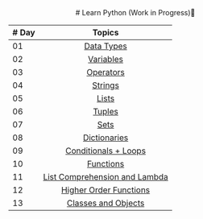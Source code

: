 <center>
# Learn Python (Work in Progress)🐍

|# Day | Topics                                                    |
|------|:---------------------------------------------------------:|
| 01  |  [Data Types](./1_data_types.ipynb) |
| 02  |  [Variables](./2_variables.ipynb) |
| 03  |  [Operators](./3_operators.ipynb) |
| 04  |  [Strings](./4_strings.ipynb) |
| 05  |  [Lists](./5_lists.ipynb) |
| 06  |  [Tuples](./6_tuples.ipynb) |
| 07  |  [Sets](./7_sets.ipynb) |
| 08  |  [Dictionaries](./8_dictionaries.ipynb) |
| 09  |  [Conditionals + Loops](./9_condtionals_loops.ipynb) |
| 10  |  [Functions](./10_functions.ipynb) |
| 11  |  [List Comprehension and Lambda](./11_list_comprehension_lambda.ipynb) |
| 12  |  [Higher Order Functions](./12_higher_order_functions.ipynb) |
| 13  |  [Classes and Objects](./13_classes_objects.ipynb) |

</center>
